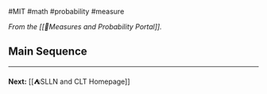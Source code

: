#MIT #math #probability #measure

*From the [[📏Measures and Probability Portal]].*


## Main Sequence


---

**Next:** [[⛺SLLN and CLT Homepage]]